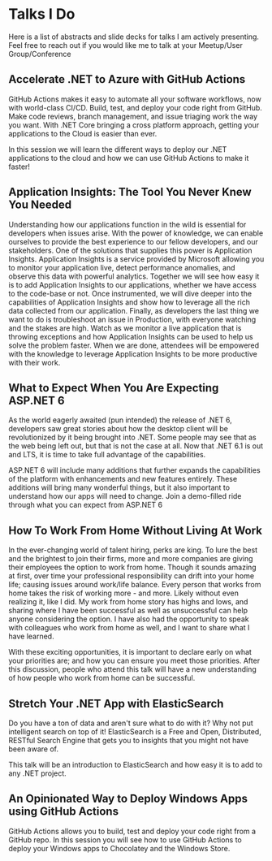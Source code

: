 # Talks I Do

Here is a list of abstracts and slide decks for talks I am actively presenting. Feel free to reach out if you would like me to talk at your Meetup/User Group/Conference

## Accelerate .NET to Azure with GitHub Actions

GitHub Actions makes it easy to automate all your software workflows, now with world-class CI/CD. Build, test, and deploy your code right from GitHub. Make code reviews, branch management, and issue triaging work the way you want. With .NET Core bringing a cross platform approach, getting your applications to the Cloud is easier than ever.

In this session we will learn the different ways to deploy our .NET applications to the cloud and how we can use GitHub Actions to make it faster!

## Application Insights: The Tool You Never Knew You Needed

Understanding how our applications function in the wild is essential for developers when issues arise. With the power of knowledge, we can enable ourselves to provide the best experience to our fellow developers, and our stakeholders. One of the solutions that supplies this power is Application Insights. Application Insights is a service provided by Microsoft allowing you to monitor your application live, detect performance anomalies, and observe this data with powerful analytics. Together we will see how easy it is to add Application Insights to our applications, whether we have access to the code-base or not. Once instrumented, we will dive deeper into the capabilities of Application Insights and show how to leverage all the rich data collected from our application. Finally, as developers the last thing we want to do is troubleshoot an issue in Production, with everyone watching and the stakes are high. Watch as we monitor a live application that is throwing exceptions and how Application Insights can be used to help us solve the problem faster. When we are done, attendees will be empowered with the knowledge to leverage Application Insights to be more productive with their work.


## What to Expect When You Are Expecting ASP.NET 6

As the world eagerly awaited (pun intended) the release of .NET 6, developers saw great stories about how the desktop client will be revolutionized by it being brought into .NET. Some people may see that as the web being left out, but that is not the case at all. Now that .NET 6.1 is out and LTS, it is time to take full advantage of the capabilities.

ASP.NET 6 will include many additions that further expands the capabilities of the platform with enhancements and new features entirely. These additions will bring many wonderful things, but it also important to understand how our apps will need to change. Join a demo-filled ride through what you can expect from ASP.NET 6


## How To Work From Home Without Living At Work

In the ever-changing world of talent hiring, perks are king. To lure the best and the brightest to join their firms, more and more companies are giving their employees the option to work from home. Though it sounds amazing at first, over time your professional responsibility can drift into your home life; causing issues around work/life balance. Every person that works from home takes the risk of working more  - and more. Likely without even realizing it, like I did. My work from home story has highs and lows, and sharing where I have been successful as well as unsuccessful can help anyone considering the option. I have also had the opportunity to speak with colleagues who work from home as well, and I want to share what I have learned.

With these exciting opportunities, it is important to declare early on what your priorities are; and how you can ensure you meet those priorities. After this discussion, people who attend this talk will have a new understanding of how people who work from home can be successful.

## Stretch Your .NET App with ElasticSearch

Do you have a ton of data and aren't sure what to do with it? Why not put intelligent search on top of it! ElasticSearch is a Free and Open, Distributed, RESTful Search Engine that gets you to insights that you might not have been aware of.

This talk will be an introduction to ElasticSearch and how easy it is to add to any .NET project.

## An Opinionated Way to Deploy Windows Apps using GitHub Actions

GitHub Actions allows you to build, test and deploy your code right from a GitHub repo. In this session you will see how to use GitHub Actions to deploy your Windows apps to Chocolatey and the Windows Store.